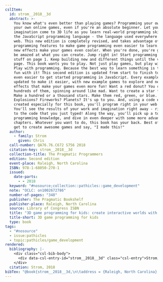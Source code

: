 ```yaml
---
cslItem:
  id: strom__2018__3d
  abstract: >-
    You know what's even better than playing games? Programming your own! Make
    your own online games, even if you're an absolute beginner. Let your
    imagination come to 3D life as you learn real-world programming skills with
    the JavaScript programming language - the language used everywhere on the
    web. This new edition is completely revised, and takes advantage of new
    programming features to make game programming even easier to learn. Plus,
    new effects make your games even cooler. When you're done, you're going to
    be amazed at what you can create. Jump right in! Start programming cool
    stuff on page 1. Keep building new and different things until the very last
    page. This book wants you to play. Not just play games, but play with code.
    Play with programming. Because the best way to learn something is to have
    fun with it! This second edition is updated from start to finish to make it
    even easier to get started programming in JavaScript. Every example has been
    updated to make it easier, with new example games to explore and new 3D
    effects that make your games even more fun! Want a red donut? You can make
    hundreds of them, spinning around like mad. Want to create a star field?
    Make a hundred or a thousand stars. Make them red, green, or blue.
    Explosions? Fireworks? Planets? It's up to you. And, using a code editor
    created especially for this book, you'll program right in your web browser.
    You'll see the results of your work and imagination right away - right next
    to the code that you just typed! Along the way, you'll pick up a ton of
    programming knowledge, and dive in even deeper with some more advanced
    chapters. Whatever you want to do, this book has your back. Best of all, you
    get to create awesome games and say, "I made this!"
  author:
    - family: Strom
      given: Chris
  call-number: QA76.76.C672 S756 2018
  citation-key: strom__2018__3d
  collection-title: The Pragmatic Programmers
  edition: Second edition
  event-place: Raleigh, North Carolina
  ISBN: 978-1-68050-270-1
  issued:
    date-parts:
      - - 2018
  keyword: "#nosource;collection::pathicles::game_development"
  note: "OCLC: on1002672786"
  number-of-pages: "348"
  publisher: The Pragmatic Bookshelf
  publisher-place: Raleigh, North Carolina
  source: Library of Congress ISBN
  title: "3D game programming for kids: create interactive worlds with JavaScript"
  title-short: 3D game programming for kids
  type: book
tags:
  - "#nosource"
  - issue:pathicles
  - topic:pathicles/game_development
rendered:
  bibliography: |-
    <div class="csl-bib-body">
      <div data-csl-entry-id="strom__2018__3d" class="csl-entry">Strom, C. 2018 <i>3D game programming for kids: create interactive worlds with JavaScript</i>. Second edition. Raleigh, North Carolina: The Pragmatic Bookshelf (The Pragmatic Programmers).</div>
    </div>
  citation: Strom, 2018
bibTex: "@book{strom__2018__3d,\n\taddress = {Raleigh, North Carolina},\n\tauthor = {Strom, Chris},\n\tseries = {The {Pragmatic} {Programmers}},\n\tedition = {Second edition},\n\tyear = {2018},\n\tnote = {OCLC: on1002672786},\n\tpublisher = {The Pragmatic Bookshelf},\n\ttitle = {3D game programming for kids: create interactive worlds with {JavaScript}},\n}\n\n"
---
```

